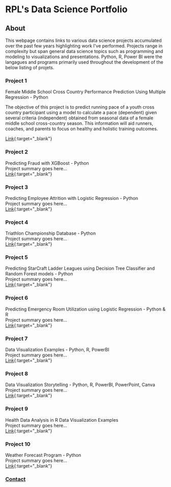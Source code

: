 # RPL's Data Science Portfolio

## About
This webpage contains links to various data science projects accumulated over the past few years highlighting work I've performed. Projects range in complexity but span general data science topics such as programming and modeling to visualizations and presentations. Python, R, Power BI were the langagues and programs primarily used throughout the development of the below listing of projets.

### Project 1
Female Middle School Cross Country Performance Prediction Using Multiple Regression - Python  
  
The objective of this project is to predict running pace of a youth cross country participant using a model to calculate a pace (dependent) given several criteria (independent) obtained from seasonal data of a female middle school cross-country season. This information will aid runners, coaches, and parents to focus on healthy and holistic training outcomes.  

[Link](https://github.com/rplong402/portfolio/tree/main/Project_01){:target="_blank"}  

### Project 2
Predicting Fraud with XGBoost - Python  
Project summary goes here...  
[Link](https://github.com/rplong402/portfolio/tree/main/Project_02){:target="_blank"}

### Project 3
Predicting Employee Attrition with Logistic Regression - Python  
Project summary goes here...  
[Link](https://github.com/rplong402/portfolio/tree/main/Project_03){:target="_blank"}

### Project 4
Triathlon Championship Database - Python  
Project summary goes here...  
[Link](https://github.com/rplong402/portfolio/tree/main/Project_04){:target="_blank"}

### Project 5
Predicting StarCraft Ladder Leagues using Decision Tree Classifier and Random Forest models - Python  
Project summary goes here...  
[Link](https://github.com/rplong402/portfolio/tree/main/Project_05){:target="_blank"}

### Project 6
Predicting Emergency Room Utilization using Logistic Regression - Python & R  
Project summary goes here...  
[Link](https://github.com/rplong402/portfolio/tree/main/Project_06){:target="_blank"}

### Project 7
Data Visualization Examples - Python, R, PowerBI  
Project summary goes here...  
[Link](https://github.com/rplong402/portfolio/tree/main/Project_07){:target="_blank"}

### Project 8
Data Visualization Storytelling - Python, R, PowerBI, PowerPoint, Canva  
Project summary goes here...  
[Link](https://github.com/rplong402/portfolio/tree/main/Project_08){:target="_blank"}

### Project 9
Health Data Analysis in R Data Visualization Examples  
Project summary goes here...  
[Link](https://github.com/rplong402/portfolio/tree/main/Project_09){:target="_blank"}

### Project 10
Weather Forecast Program - Python  
Project summary goes here...  
[Link](https://github.com/rplong402/portfolio/tree/main/Project_10){:target="_blank"}



### [Contact](mailto:rlong@my365.bellevue.edu)
